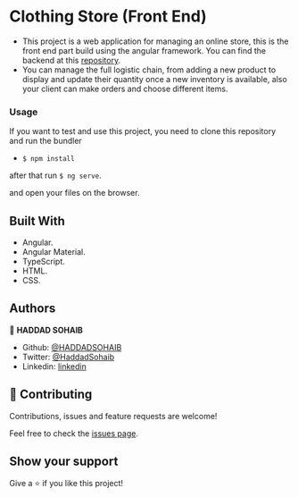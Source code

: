 # Clothing Store (Front End)

- This project is a web application for managing an online store, this is the front end part build using the angular framework. You can find the backend at this [repository](https://github.com/HADDADSOHAIB/clothing-store-BE).
- You can manage the full logistic chain, from adding a new product to display and update their quantity once a new inventory is available, also your client can make orders and choose different items.

### Usage

If you want to test and use this project, you need to clone this repository and run the bundler

- `$ npm install`

after that run `$ ng serve`.

and open your files on the browser.

## Built With

- Angular.
- Angular Material.
- TypeScript.
- HTML.
- CSS.

## Authors

👤 **HADDAD SOHAIB**

- Github: [@HADDADSOHAIB](https://github.com/HADDADSOHAIB)
- Twitter: [@HaddadSohaib](https://twitter.com/HaddadSohaib)
- Linkedin: [linkedin](https://www.linkedin.com/in/sohaibhaddad/)

## 🤝 Contributing

Contributions, issues and feature requests are welcome!

Feel free to check the [issues page](issues/).

## Show your support

Give a ⭐️ if you like this project!

